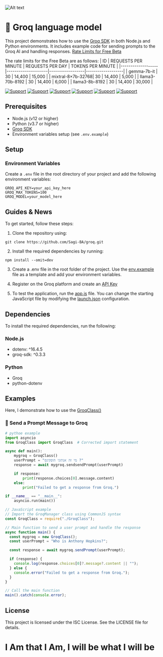 ![Alt text](https://media.licdn.com/dms/image/D4D16AQEbR646hmY3bg/profile-displaybackgroundimage-shrink_350_1400/0/1713437135249?e=1721260800&v=beta&t=OQyEZRB5hLvjqYXpHNpFol8GptSa3h0WArFmYQPHEUc)

# 👀 Groq language model

This project demonstrates how to use the [Groq SDK](https://console.groq.com/docs/quickstart) in both Node.js and Python environments. It includes example code for sending prompts to the Groq AI and handling responses. [Rate Limits for Free Beta](https://console.groq.com/settings/limits)

The rate limits for the Free Beta are as follows:
| ID | REQUESTS PER MINUTE | REQUESTS PER DAY | TOKENS PER MINUTE |
|-------------------|---------------------|------------------|-------------------|
| gemma-7b-it | 30 | 14,400 | 15,000 |
| mixtral-8×7b-32768| 30 | 14,400 | 5,000 |
| llama3-70b-8192 | 30 | 14,400 | 6,000 |
| llama3-8b-8192 | 30 | 14,400 | 30,000 |

[![Support](https://img.shields.io/badge/linktree-white?style=for-the-badge&logo=linktree&logoColor=43E55E)](https://linktr.ee/sagib?lt_utm_source=lt_share_link#373198503)
[![Support](https://img.shields.io/badge/Buy_Me_A_Coffee-white?style=for-the-badge&logo=buymeacoffee&logoColor=FFDD00)](https://buymeacoffee.com/sagibar)
[![Support](https://img.shields.io/badge/linkedin-white?style=for-the-badge&logo=linkedin&logoColor=0A66C2)](https://www.linkedin.com/in/sagi-bar-on)
[![Support](https://img.shields.io/badge/whatsapp-white?style=for-the-badge&logo=whatsapp&logoColor=25D366)](https://api.whatsapp.com/send?phone=972549995050)
[![Support](https://img.shields.io/badge/facebook-white?style=for-the-badge&logo=facebook&logoColor=0866FF)](https://www.facebook.com/sagi.baron)
[![Support](https://img.shields.io/badge/email_me-white?style=for-the-badge&logo=gmail&logoColor=EA4335)](mailto:sagi.baron76@gmail.com)

## Prerequisites

- Node.js (v12 or higher)
- Python (v3.7 or higher)
- [Groq SDK](https://groq.dev/sdk)
- Environment variables setup (see `.env.example`)

## Setup

### Environment Variables

Create a `.env` file in the root directory of your project and add the following environment variables:

```.env
GROQ_API_KEY=your_api_key_here
GROQ_MAX_TOKENS=100
GROQ_MODEL=your_model_here
```

## Guides & News

To get started, follow these steps:

1. Clone the repository using:

```shell
git clone https://github.com/Sagi-BA/groq.git
```

2. Install the required dependencies by running:

```shell
npm install --omit=dev
```

3. Create a .env file in the root folder of the project. Use the [env.example](env.example) file as a template and add your environment variables.

4. Register on the Groq platform and create an [API Key](https://console.groq.com/keys)

5. To test the application, run the [app.js](app.js) file. You can change the starting JavaScript file by modifying the [launch.json](.vscode/launch.json) configuration.

## Dependencies

To install the required dependencies, run the following:

### Node.js

- dotenv: ^16.4.5
- groq-sdk: ^0.3.3

### Python

- Groq
- python-dotenv

## Examples

Here, I demonstrate how to use the [GroqClass()](src/GroqClass.js)

### 🚀 Send a Prompt Message to Groq

```python
# pythoe example
import asyncio
from GroqClass import GroqClass  # Corrected import statement

async def main():
    mygroq = GroqClass()
    userPrompt = "מי זה אנתוני הופקינס ?"
    response = await mygroq.sendsendPrompt(userPrompt)

    if response:
        print(response.choices[0].message.content)
    else:
        print("Failed to get a response from Groq.")

if __name__ == "__main__":
    asyncio.run(main())
```

```javascript
// JavaScript example
// Import the GroqManager class using CommonJS syntax
const GroqClass = require("./GroqClass");

// Main function to send a user prompt and handle the response
async function main() {
  const mygroq = new GroqClass();
  const userPrompt = "Who is Anthony Hopkins?";

  const response = await mygroq.sendPrompt(userPrompt);

  if (response) {
    console.log(response.choices[0]?.message?.content || "");
  } else {
    console.error("Failed to get a response from Groq.");
  }
}

// Call the main function
main().catch(console.error);
```

## License

This project is licensed under the ISC License. See the LICENSE file for details.

# I Am that I Am, I will be what I will be

